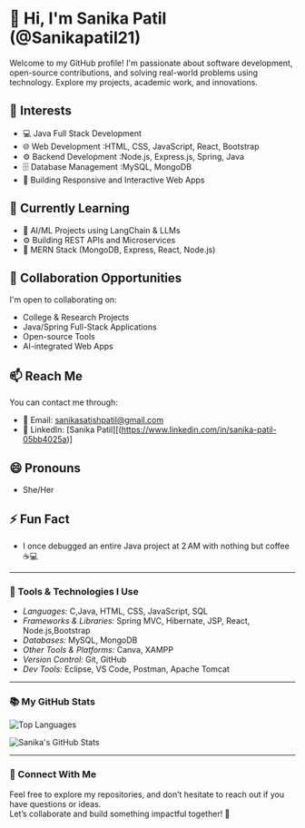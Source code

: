 # 👋 Hi, I'm Sanika Patil (@Sanikapatil21)

Welcome to my GitHub profile! I'm passionate about software development, open-source contributions, and solving real-world problems using technology. Explore my projects, academic work, and innovations.

## 👀 Interests
- 💻 Java Full Stack Development  
- 🌐 Web Development :HTML, CSS, JavaScript, React, Bootstrap  
- ⚙ Backend Development :Node.js, Express.js, Spring, Java
- 🗄 Database Management :MySQL, MongoDB
- 📱 Building Responsive and Interactive Web Apps

## 🌱 Currently Learning
- 🧠 AI/ML Projects using LangChain & LLMs  
- ⚙️ Building REST APIs and Microservices  
- 🧩 MERN Stack (MongoDB, Express, React, Node.js)

## 💞 Collaboration Opportunities
I'm open to collaborating on:
- College & Research Projects  
- Java/Spring Full-Stack Applications  
- Open-source Tools  
- AI-integrated Web Apps  

## 📫 Reach Me
You can contact me through:
- 📧 Email: sanikasatishpatil@gmail.com  
- 🔗 LinkedIn: [Sanika Patil][(https://www.linkedin.com/in/sanika-patil-05bb4025a)]

## 😄 Pronouns
- She/Her

## ⚡ Fun Fact
- I once debugged an entire Java project at 2 AM with nothing but coffee ☕💻

---

### 🔧 Tools & Technologies I Use

- *Languages:* C,Java, HTML, CSS, JavaScript, SQL  
- *Frameworks & Libraries:* Spring MVC, Hibernate, JSP, React, Node.js,Bootstrap 
- *Databases:* MySQL, MongoDB  
- *Other Tools & Platforms:* Canva, XAMPP  
- *Version Control:* Git, GitHub  
- *Dev Tools:* Eclipse, VS Code, Postman, Apache Tomcat

---

### 📚 My GitHub Stats

![Top Languages](https://github-readme-stats.vercel.app/api/top-langs/?username=Sanikapatil21&layout=compact&theme=radical)


![Sanika's GitHub Stats](https://github-readme-stats.vercel.app/api?username=Sanikapatil21&show_icons=true&count_private=true&hide=prs&theme=radical)


---

### 🔗 Connect With Me

Feel free to explore my repositories, and don’t hesitate to reach out if you have questions or ideas.  
Let’s collaborate and build something impactful together! 🚀
